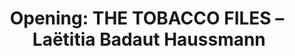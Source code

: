 ---
location: school
title: 'Opening: THE TOBACCO FILES – Laëtitia Badaut Haussmann'
start: 2022-06-24 19:00:00
end: 2022-06-24 22:00:00
---